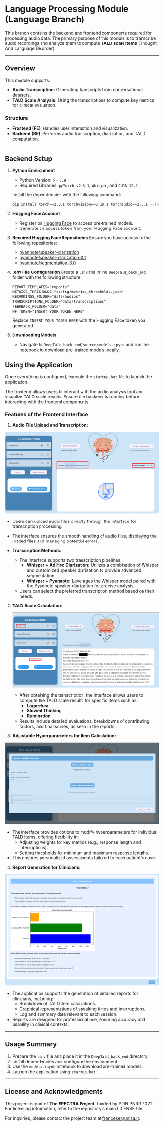
# Language Processing Module (Language Branch)

This branch contains the backend and frontend components required for processing audio data. The primary purpose of this module is to transcribe audio recordings and analyze them to compute **TALD scale items** (Thought And Language Disorder).

---

## Overview

This module supports:
- **Audio Transcription**: Generating transcripts from conversational datasets.
- **TALD Scale Analysis**: Using the transcriptions to compute key metrics for clinical evaluation.

### Structure

- **Frontend (FE)**: Handles user interaction and visualization.  
- **Backend (BE)**: Performs audio transcription, diarization, and TALD computation.  

---

## Backend Setup

1. **Python Environment**
   - Python Version: >= `3.9`
   - Required Libraries: `pyTorch v2.3.1`, `Whisper`, and `CUDA 12.1`

   Install the dependencies with the following command:
   ```bash
   pip install torch==2.3.1 torchvision==0.18.1 torchaudio==2.3.1 --index-url https://download.pytorch.org/whl/cu121
   ```

2. **Hugging Face Account**
   - Register on [Hugging Face](https://huggingface.co/) to access pre-trained models.  
   - Generate an access token from your Hugging Face account.  

3. **Required Hugging Face Repositories**
   Ensure you have access to the following repositories:
   - [pyannote/speaker-diarization](https://huggingface.co/pyannote/speaker-diarization)  
   - [pyannote/speaker-diarization-3.1](https://huggingface.co/pyannote/speaker-diarization-3.1)  
   - [pyannote/segmentation-3.0](https://huggingface.co/pyannote/segmentation-3.0)  

4. **.env File Configuration**
   Create a `.env` file in the `DeepTald_back_end` folder with the following structure:
   ```env
   REPORT_TEMPLATES="reports"
   METRICS_THRESHOLDS="config/metrics_thresholds.json"
   RECORDINGS_FOLDER="data/audios"
   TRANSCRIPTIONS_FOLDER="data/transcriptions"
   FEEDBACK_FOLDER="data"
   HF_TOKEN="INSERT YOUR TOKEN HERE"
   ```

   Replace `INSERT YOUR TOKEN HERE` with the Hugging Face token you generated.

5. **Downloading Models**
   - Navigate to `DeepTald_back_end/source/models.ipynb` and run the notebook to download pre-trained models locally.

## Using the Application

 Once everything is configured, execute the `startup.bat` file to launch the application.

The frontend allows users to interact with the audio analysis tool and visualize TALD scale results. Ensure the backend is running before interacting with the frontend components.

### Features of the Frontend Interface

1. **Audio File Upload and Transcription:**

![Upload](assets\images\basic_interface.png)

   - Users can upload audio files directly through the interface for transcription processing.
   - The interface ensures the smooth handling of audio files, displaying the loaded files and managing potential errors.

 - **Transcription Methods:**
   - The interface supports two transcription pipelines:
     - **Whisper + Ad Hoc Diarization:** Utilizes a combination of Whisper and customized speaker diarization to provide advanced segmentation.
     - **Whisper + Pyannote:** Leverages the Whisper model paired with the Pyannote speaker diarization for precise analysis.
   - Users can select the preferred transcription method based on their needs.

2. **TALD Scale Calculation:**
   
   ![Transcription](assets\images\item_results.png)

   - After obtaining the transcription, the interface allows users to compute the TALD scale results for specific items such as:
     - **Logorrhea**
     - **Slowed Thinking**
     - **Rumination**
   - Results include detailed evaluations, breakdowns of contributing factors, and final scores, as seen in the reports.

3. **Adjustable Hyperparameters for Item Calculation:**

![Hyperparam](assets\images\hyperparameter.png)
   - The interface provides options to modify hyperparameters for individual TALD items, offering flexibility in:
     - Adjusting weights for key metrics (e.g., response length and interruptions).
     - Setting thresholds for minimum and maximum response lengths.
   - This ensures personalized assessments tailored to each patient's case.

4. **Report Generation for Clinicians:**

![Report](assets\images\report.png)
   - The application supports the generation of detailed reports for clinicians, including:
     - Breakdown of TALD item calculations.
     - Graphical representations of speaking times and interruptions.
     - Log and summary data relevant to each session.
   - Reports are designed for professional use, ensuring accuracy and usability in clinical contexts.

---

## Usage Summary

1. Prepare the `.env` file and place it in the `DeepTald_back_end` directory.  
2. Install dependencies and configure the environment.  
3. Use the `models.ipynb` notebook to download pre-trained models.  
4. Launch the application using `startup.bat`.

---

## License and Acknowledgments

This project is part of **The SPECTRA Project**, funded by PRIN PNRR 2022. For licensing information, refer to the repository's main LICENSE file.

For inquiries, please contact the project team at [francese@unisa.it](mailto:francese@unisa.it).

